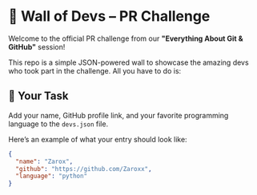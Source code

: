 # 🚀 Wall of Devs – PR Challenge

Welcome to the official PR challenge from our **"Everything About Git & GitHub"** session!

This repo is a simple JSON-powered wall to showcase the amazing devs who took part in the challenge. All you have to do is:

## 🎯 Your Task

Add your name, GitHub profile link, and your favorite programming language to the `devs.json` file.

Here’s an example of what your entry should look like:

```json
{
  "name": "Zarox",
  "github": "https://github.com/Zaroxx",
  "language": "python"
}
